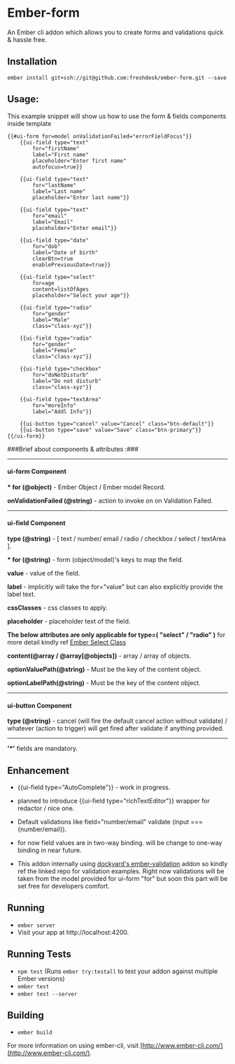 # Ember-form

An Ember cli addon which allows you to create forms and validations quick & hassle free.

## Installation

`ember install git+ssh://git@github.com:freshdesk/ember-form.git --save`

## Usage:

This example snippet will show us how to use the form & fields components inside template

```
{{#ui-form for=model onValidationFailed="errorFieldFocus"}}
	{{ui-field type="text"
    	for="firstName"
        label="First name"
        placeholder="Enter first name"
	    autofocus=true}}

	{{ui-field type="text"
    	for="lastName"
        label="Last name"
        placeholder="Enter last name"}}

	{{ui-field type="text"
    	for="email"
        label="Email"
        placeholder="Enter email"}}

	{{ui-field type="date"
    	for="dob"
        label="Date of birth"
        clearBtn=true
        enablePreviousDate=true}}
        
    {{ui-field type="select"
    	for=age
        content=listOfAges
        placeholder="Select your age"}}

	{{ui-field type="radio" 
    	for="gender" 
        label="Male" 
        class="class-xyz"}}
        
	{{ui-field type="radio"
    	for="gender" 
        label="Female" 
        class="class-xyz"}}

	{{ui-field type="checkbox" 
    	for="doNotDisturb" 
        label="Do not disturb" 
        class="class-xyz"}}
        
    {{ui-field type="textArea"
    	for="moreInfo"
        label="Addl Info"}}

    {{ui-button type="cancel" value="Cancel" class="btn-default"}}
	{{ui-button type="save" value="Save" class="btn-primary"}}
{{/ui-form}}
```

###Brief about components & attributes :###
_______

#### ui-form Component ####

**\* for (@object)** - Ember Object / Ember model Record.

**onValidationFailed (@string)** - action to invoke on on Validation Failed.
________

#### ui-field Component ####

**type (@string)** - [ text / number/ email / radio / checkbox / select / textArea ].

**\* for (@string)** - form (object/model)'s keys to map the field.

**value** - value of the field.

**label** - implicitly will take the for="value" but can also explicitly provide the label text.

**cssClasses** - css classes to apply.

**placeholder** - placeholder text of the field.

**The below attributes are only applicable for type=( "select" / "radio" )** for more detail kindly ref [Ember Select Class](http://emberjs.com/api/classes/Ember.Select.html#toc_the-content-property-array-of-objects)

**content(@array / @array[@objects])** - array / array of objects.

**optionValuePath(@string)** - Must be the key of the content object.

**optionLabelPath(@string)** - Must be the key of the content object.
________
#### ui-button Component ####

**type (@string)** - cancel (will fire the default cancel action without validate) / whatever (action to trigger) will get fired after validate if anything provided.
________

**'*'** fields are mandatory.

## Enhancement

* {{ui-field type="AutoComplete"}} - work in progress.
* planned to introduce {{ui-field type="richTextEditor"}} wrapper for redactor / nice one.
* Default validations like field="number/email" validate (input === {number/email}).
* for now field values are in two-way binding. will be change to one-way binding in near future.

* This addon internally using [dockyard's ember-validation](https://github.com/dockyard/ember-validations) addon so kindly ref the linked repo for validation examples. Right now validations will be taken from the model provided for ui-form "for" but soon this part will be set free for developers comfort.

## Running

* `ember server`
* Visit your app at http://localhost:4200.

## Running Tests

* `npm test` (Runs `ember try:testall` to test your addon against multiple Ember versions)
* `ember test`
* `ember test --server`

## Building

* `ember build`

For more information on using ember-cli, visit [http://www.ember-cli.com/](http://www.ember-cli.com/).
